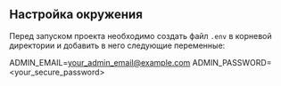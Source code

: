 ## Настройка окружения

Перед запуском проекта необходимо создать файл `.env` в корневой директории и добавить в него следующие переменные:

ADMIN_EMAIL=<your_admin_email@example.com>
ADMIN_PASSWORD=<your_secure_password>
